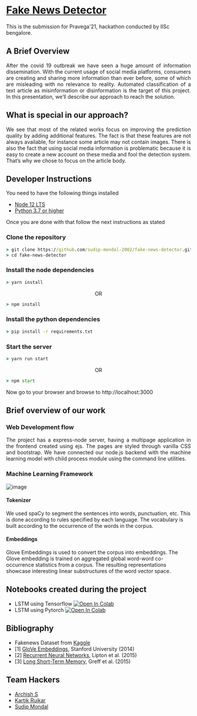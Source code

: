 # [Fake News Detector](https://teamhackers-fakenewsdetector.herokuapp.com/)
This is the submission for Pravega'21, hackathon conducted by IISc bengalore.

## A Brief Overview
<p align="justify" >After the covid 19 outbreak we have seen a huge amount of information
dissemination. With the current usage of social media platforms, consumers
are creating and sharing more information than ever before, some of which
are misleading with no relevance to reality. Automated classification of a text
article as misinformation or disinformation is the target of this project. In this
presentation, we’ll describe our approach to reach the solution.</p>

## What is special in our approach?
<p align = "justify" > We see that most of the related works focus on improving
the prediction quality by adding additional features. The
fact is that these features are not always available, for
instance some article may not contain images. There is also
the fact that using social media information is problematic
because it is easy to create a new account on these media
and fool the detection system. That’s why we chose to focus
on the article body. </p>

## Developer Instructions

You need to have the following things installed

* [Node 12 LTS](https://nodejs.org/en/blog/release/v12.22.4/)
* [Python 3.7 or higher](https://www.python.org/downloads/)

Once you are done with that follow the next instructions as stated

### Clone the repository
```cmd
> git clone https://github.com/sudip-mondal-2002/fake-news-detector.git
> cd fake-news-detector
```

### Install the node dependencies
```cmd
> yarn install
```
<p align="center"> OR </p>

```cmd
> npm install
```

### Install the python dependencies
```cmd
> pip install -r requirements.txt
```

### Start the server
```cmd
> yarn run start
```
<p align="center"> OR </p>

```cmd
> npm start
```

Now go to your browser and browse to http://localhost:3000
## Brief overview of our work

### Web Development flow

<p align=justify> 
  The project has a express-node server, having a multipage application in the frontend created using ejs. The pages are styled through vanilla CSS and bootstrap. We have connected our node.js backend with the machine learning model with child process module using the command line utilities.
</p>

### Machine Learning Framework
![image](https://user-images.githubusercontent.com/74463091/127692674-66318eef-e17f-4d4e-81b7-de105e4db183.png)

#### Tokenizer
We used spaCy to segment the sentences into words, punctuation, etc. This is done according to rules specified by each language. The vocabulary is built according to the occurrence of the words in the corpus.

#### Embeddings
Glove Embeddings is used to convert the corpus into embeddings. The Glove embedding is trained on aggregated global word-word co-occurrence statistics from a corpus. The resulting representations showcase interesting linear substructures of the word vector space.

## Notebooks created during the project
* LSTM using Tensorflow [![Open In Colab](https://colab.research.google.com/assets/colab-badge.svg)](https://colab.research.google.com/drive/1ODOflRAd-huvu5X-oAv7v24jXIrngCPC?usp=sharing)
* LSTM using Pytorch [![Open In Colab](https://colab.research.google.com/assets/colab-badge.svg)](https://colab.research.google.com/drive/1V-9tIgrjVIduPIrX71hbcDAjeGw6Tevq?usp=sharing)

## Bibliography
* Fakenews Dataset from [Kaggle](https://www.kaggle.com/c/fake-news)
* <a id="1">[1]</a> 
[GloVe Embeddings](https://nlp.stanford.edu/pubs/glove.pdf),  Stanford University (2014)
* <a id="2">[2]</a> 
[Recurrent Neural Networks](https://arxiv.org/pdf/1506.00019.pdf), Lipton et al. (2015)
* <a id="3">[3]</a> 
[Long Short-Term Memory](https://arxiv.org/pdf/1503.04069.pdf), Greff et al. (2015)

## Team Hackers
* [Archish S](https://github.com/Xerefic)
* [Kartik Ruikar](https://github.com/Kartik2605)
* [Sudip Mondal](https://github.com/sudip-mondal-2002)
